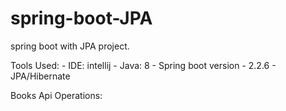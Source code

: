 # spring-boot-JPA
spring boot with JPA project.

Tools Used:
	- IDE: intellij
	- Java: 8
	- Spring boot version - 2.2.6
	- JPA/Hibernate
  
  Books Api Operations:
  

